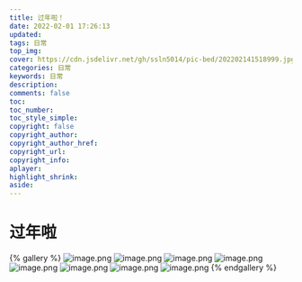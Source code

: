 ```yaml
---
title: 过年啦！
date: 2022-02-01 17:26:13
updated:
tags: 日常
top_img:  
cover: https://cdn.jsdelivr.net/gh/ssln5014/pic-bed/202202141518999.jpg
categories: 日常
keywords: 日常
description: 
comments: false
toc: 
toc_number:
toc_style_simple:
copyright: false
copyright_author:
copyright_author_href:
copyright_url:
copyright_info:
aplayer:
highlight_shrink:
aside:
---
```

# 过年啦
{% gallery %}
![image.png](https://gimg2.baidu.com/image_search/src=http%3A%2F%2Fpic.jj20.com%2Fup%2Fallimg%2F1112%2F11261Q34F7%2F1Q126134F7-1.jpg&refer=http%3A%2F%2Fpic.jj20.com&app=2002&size=f9999,10000&q=a80&n=0&g=0n&fmt=jpeg?sec=1646398364&t=6b59a94aae29ac71bbb8d3ad1b64f821)
![image.png](https://pic.rmb.bdstatic.com/bjh/a89146b3f593985588db717eee5c2e95.jpeg)
![image.png](https://pic.jitudisk.com/public/2022/02/02/062b6b605357f.jpg)
![image.png](https://pic.rmb.bdstatic.com/bjh/734ff9b8071fb11e8c27c71b0d3d135e.jpeg@s_0,w_1242)
![image.png](https://pic.rmb.bdstatic.com/bjh/4a6373e5039dff5968e3239eb651429f.jpeg@s_0,w_1242)
![image.png](https://pic.rmb.bdstatic.com/bjh/0361ea61cdc6476d238e801366f5b4db.jpeg@s_0,w_1242)
![image.png](https://pic.rmb.bdstatic.com/bjh/069dfeb330e3c74ab3dd094dcd075362.jpeg)
![image.png](https://pic.rmb.bdstatic.com/bjh/c23c4f8ab018cebe288fd17fea105f62.gif)
{% endgallery %}


